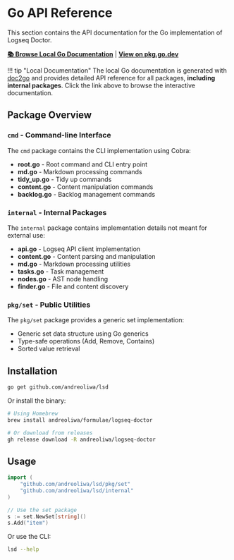 # Go API Reference

This section contains the API documentation for the Go implementation of Logseq Doctor.

**[📚 Browse Local Go Documentation](../go-api/index.html)** | **[View on pkg.go.dev](https://pkg.go.dev/github.com/andreoliwa/logseq-doctor)**

!!! tip "Local Documentation"
The local Go documentation is generated with [doc2go](https://github.com/abhinav/doc2go) and provides detailed API reference for all packages, **including internal packages**. Click the link above to browse the interactive documentation.

## Package Overview

### `cmd` - Command-line Interface

The `cmd` package contains the CLI implementation using Cobra:

- **root.go** - Root command and CLI entry point
- **md.go** - Markdown processing commands
- **tidy_up.go** - Tidy up commands
- **content.go** - Content manipulation commands
- **backlog.go** - Backlog management commands

### `internal` - Internal Packages

The `internal` package contains implementation details not meant for external use:

- **api.go** - Logseq API client implementation
- **content.go** - Content parsing and manipulation
- **md.go** - Markdown processing utilities
- **tasks.go** - Task management
- **nodes.go** - AST node handling
- **finder.go** - File and content discovery

### `pkg/set` - Public Utilities

The `pkg/set` package provides a generic set implementation:

- Generic set data structure using Go generics
- Type-safe operations (Add, Remove, Contains)
- Sorted value retrieval

## Installation

```bash
go get github.com/andreoliwa/lsd
```

Or install the binary:

```bash
# Using Homebrew
brew install andreoliwa/formulae/logseq-doctor

# Or download from releases
gh release download -R andreoliwa/logseq-doctor
```

## Usage

```go
import (
    "github.com/andreoliwa/lsd/pkg/set"
    "github.com/andreoliwa/lsd/internal"
)

// Use the set package
s := set.NewSet[string]()
s.Add("item")
```

Or use the CLI:

```bash
lsd --help
```
